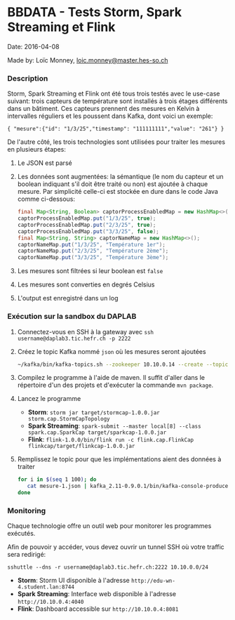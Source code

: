 # BBDATA - Tests Storm, Spark Streaming et Flink

Date: 2016-04-08

Made by: Loïc Monney, <loic.monney@master.hes-so.ch>

### Description

Storm, Spark Streaming et Flink ont été tous trois testés avec le use-case suivant: trois capteurs de température sont installés à trois étages différents dans un bâtiment. Ces capteurs prennent des mesures en Kelvin à intervalles réguliers et les poussent dans Kafka, dont voici un exemple:

```
{ "mesure":{"id": "1/3/25","timestamp": "111111111","value": "261"} }
```

De l'autre côté, les trois technologies sont utilisées pour traiter les mesures en plusieurs étapes:

1. Le JSON est parsé
2. Les données sont augmentées: la sémantique (le nom du capteur et un boolean indiquant s'il doit être traité ou non) est ajoutée à chaque mesure. Par simplicité celle-ci est stockée en dure dans le code Java comme ci-dessous:

   ```java
   final Map<String, Boolean> captorProcessEnabledMap = new HashMap<>();
   captorProcessEnabledMap.put("1/3/25", true);
   captorProcessEnabledMap.put("2/3/25", true);
   captorProcessEnabledMap.put("3/3/25", false);
   final Map<String, String> captorNameMap = new HashMap<>();
   captorNameMap.put("1/3/25", "Température 1er");
   captorNameMap.put("2/3/25", "Température 2ème");
   captorNameMap.put("3/3/25", "Température 3ème");
   ```

3. Les mesures sont filtrées si leur boolean est `false`
4. Les mesures sont converties en degrés Celsius
5. L'output est enregistré dans un log

### Exécution sur la sandbox du DAPLAB

1. Connectez-vous en SSH à la gateway avec `ssh username@daplab3.tic.hefr.ch -p 2222`

2. Créez le topic Kafka nommé `json` où les mesures seront ajoutées

   ```sh
   ~/kafka/bin/kafka-topics.sh --zookeeper 10.10.0.14 --create --topic json --partitions 1 --replication-factor 3
   ```

3. Compilez le programme à l'aide de maven. Il suffit d'aller dans le répertoire d'un des projets et d'exécuter la commande `mvn package`.

4. Lancez le programme

   - **Storm**: `storm jar target/stormcap-1.0.0.jar storm.cap.StormCapTopology`
   - **Spark Streaming**: `spark-submit --master local[8] --class spark.cap.SparkCap target/sparkcap-1.0.0.jar`
   - **Flink**: `flink-1.0.0/bin/flink run -c flink.cap.FlinkCap flinkcap/target/flinkcap-1.0.0.jar`

5. Remplissez le topic pour que les implémentations aient des données à traiter

   ```sh
   for i in $(seq 1 100); do
      cat mesure-1.json | kafka_2.11-0.9.0.1/bin/kafka-console-producer.sh --broker-list 10.10.0.21:6667 --topic json
   done
   ```

### Monitoring

Chaque technologie offre un outil web pour monitorer les programmes exécutés.

Afin de pouvoir y accéder, vous devez ouvrir un tunnel SSH où votre traffic sera redirigé:

`sshuttle --dns -r username@daplab3.tic.hefr.ch:2222 10.10.0.0/24`

- **Storm**: Storm UI disponible à l'adresse `http://edu-wn-4.student.lan:8744`
- **Spark Streaming**: Interface web disponible à l'adresse `http://10.10.0.4:4040`
- **Flink**: Dashboard accessible sur `http://10.10.0.4:8081`


